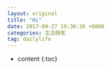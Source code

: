 ```yaml
---
layout: original
title: "Hi"
date: 2017-09-27 19:30:26 +0800 
categories: 生活随笔
tag: dailylife
---
```

* content
{:toc}


<!-- more -->
